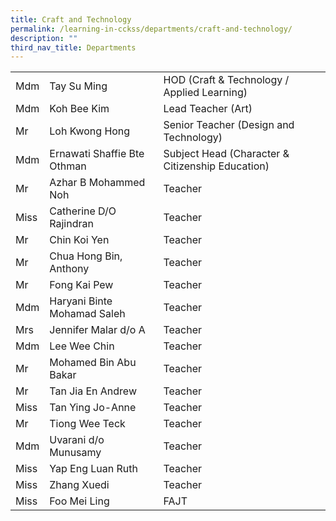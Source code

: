 ```yaml
---
title: Craft and Technology
permalink: /learning-in-cckss/departments/craft-and-technology/
description: ""
third_nav_title: Departments
---
```

|  	|  	|  |
|---	|---	|---	|
|  	Mdm	|  	Tay Su Ming	|  	HOD (Craft & Technology / Applied Learning)	|  
|  	Mdm	|  	Koh Bee Kim 	|  	Lead Teacher (Art) 	|  
|  	Mr	|  	Loh Kwong Hong	|  	Senior Teacher (Design and Technology)	|  
|  	Mdm	|  	Ernawati Shaffie Bte Othman	|  	Subject Head (Character & Citizenship Education)	|  
|  	Mr	|  	Azhar B Mohammed Noh	|  	Teacher	|  
|  	Miss	|  	Catherine D/O Rajindran	|  	Teacher	|  
|  	Mr	|  	Chin Koi Yen	|  	Teacher	|  
|  	Mr	|  	Chua Hong Bin, Anthony	|  	Teacher	|  
|  	Mr	|  	Fong Kai Pew	|  	Teacher	|  
|  	Mdm	|  	Haryani Binte Mohamad Saleh	|  	Teacher	|  
|  	Mrs	|  	Jennifer Malar d/o A	|  	Teacher	|  
|  	Mdm	|  	Lee Wee Chin	|  	Teacher	|  
|  	Mr	|  	Mohamed Bin Abu Bakar	|  	Teacher	|  
|  	Mr	|  	Tan Jia En Andrew	|  	Teacher	|  
|  	Miss	|  	Tan Ying Jo-Anne	|  	Teacher	|  
|  	Mr	|  	Tiong Wee Teck	|  	Teacher	|  
|  	Mdm	|  	Uvarani d/o Munusamy	|  	Teacher	|  
|  	Miss	|  	Yap Eng Luan Ruth	|  	Teacher	|  
|  	Miss	|  	Zhang Xuedi	|  	Teacher	|  
|  	Miss	|  	Foo Mei Ling	|  	FAJT	|